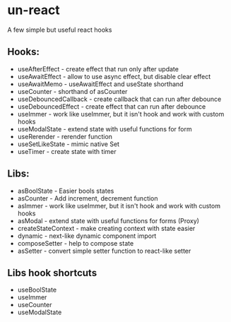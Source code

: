 # un-react
A few simple but useful react hooks

## Hooks:
- useAfterEffect - create effect that run only after update
- useAwaitEffect - allow to use async effect, but disable clear effect
- useAwaitMemo - useAwaitEffect and useState shorthand
- useCounter - shorthand of asCounter
- useDebouncedCallback - create callback that can run after debounce
- useDebouncedEffect - create effect that can run after debounce
- useImmer - work like useImmer, but it isn't hook and work with custom hooks
- useModalState - extend state with useful functions for form
- useRerender - rerender function
- useSetLikeState - mimic native Set
- useTimer - create state with timer


## Libs:
- asBoolState - Easier bools states
- asCounter - Add increment, decrement function
- asImmer - work like useImmer, but it isn't hook and work with custom hooks
- asModal - extend state with useful functions for forms (Proxy)
- createStateContext - make creating context with state easier
- dynamic - next-like dynamic component import
- composeSetter - help to compose state
- asSetter - convert simple setter function to react-like setter
## Libs hook shortcuts
- useBoolState
- useImmer
- useCounter
- useModalState
